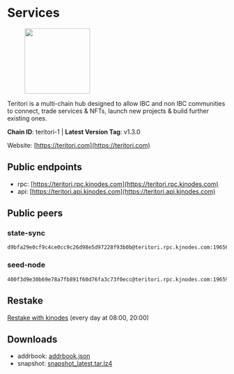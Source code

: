 # Services

<figure><img src="https://raw.githubusercontent.com/kj89/testnet_manuals/main/pingpub/logos/teritori.png" width="150" alt=""><figcaption></figcaption></figure>

Teritori is a multi-chain hub designed to allow IBC and non IBC communities  to connect, trade services & NFTs, launch new projects & build further existing ones.

**Chain ID**: teritori-1 | **Latest Version Tag**: v1.3.0

Website: [https://teritori.com](https://teritori.com)

## Public endpoints

* rpc: [https://teritori.rpc.kjnodes.com](https://teritori.rpc.kjnodes.com)
* api: [https://teritori.api.kjnodes.com](https://teritori.api.kjnodes.com)

## Public peers

### state-sync

```
d9bfa29e0cf9c4ce0cc9c26d98e5d97228f93b0b@teritori.rpc.kjnodes.com:19656
```

### seed-node

```
400f3d9e30b69e78a7fb891f60d76fa3c73f0ecc@teritori.rpc.kjnodes.com:19659
```

## Restake

[Restake with kjnodes](https://restake.app/teritori/torivaloper184ln03hkpt75uhrrr26f66kvcqvf4yn4nc2xjm) (every day at 08:00, 20:00)
## Downloads

* addrbook: [addrbook.json](https://snapshots.kjnodes.com/teritori/addrbook.json)
* snapshot: [snapshot_latest.tar.lz4](https://snapshots.kjnodes.com/teritori/snapshot\_latest.tar.lz4)
